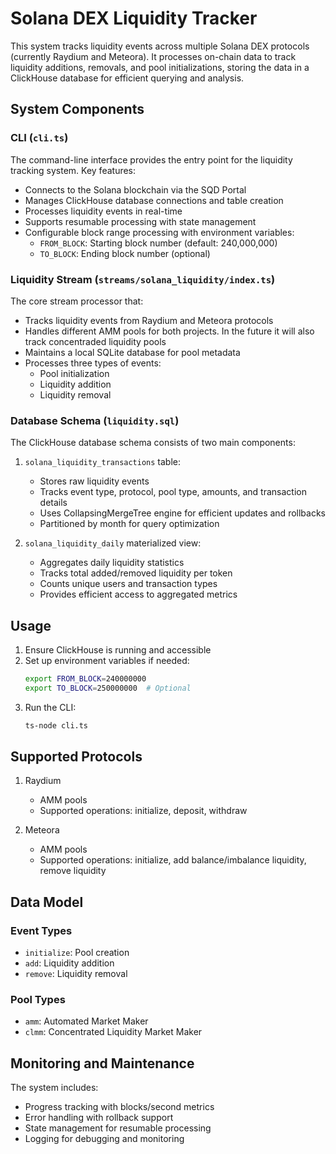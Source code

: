 # Solana DEX Liquidity Tracker

This system tracks liquidity events across multiple Solana DEX protocols (currently Raydium and Meteora). It processes on-chain data to track liquidity additions, removals, and pool initializations, storing the data in a ClickHouse database for efficient querying and analysis.

## System Components

### CLI (`cli.ts`)

The command-line interface provides the entry point for the liquidity tracking system. Key features:

- Connects to the Solana blockchain via the SQD Portal
- Manages ClickHouse database connections and table creation
- Processes liquidity events in real-time
- Supports resumable processing with state management
- Configurable block range processing with environment variables:
  - `FROM_BLOCK`: Starting block number (default: 240,000,000)
  - `TO_BLOCK`: Ending block number (optional)

### Liquidity Stream (`streams/solana_liquidity/index.ts`)

The core stream processor that:

- Tracks liquidity events from Raydium and Meteora protocols
- Handles different AMM pools for both projects. In the future it will also track concentraded liquidity pools
- Maintains a local SQLite database for pool metadata
- Processes three types of events:
  - Pool initialization
  - Liquidity addition
  - Liquidity removal

### Database Schema (`liquidity.sql`)

The ClickHouse database schema consists of two main components:

1. `solana_liquidity_transactions` table:
   - Stores raw liquidity events
   - Tracks event type, protocol, pool type, amounts, and transaction details
   - Uses CollapsingMergeTree engine for efficient updates and rollbacks
   - Partitioned by month for query optimization

2. `solana_liquidity_daily` materialized view:
   - Aggregates daily liquidity statistics
   - Tracks total added/removed liquidity per token
   - Counts unique users and transaction types
   - Provides efficient access to aggregated metrics

## Usage

1. Ensure ClickHouse is running and accessible
2. Set up environment variables if needed:
   ```bash
   export FROM_BLOCK=240000000
   export TO_BLOCK=250000000  # Optional
   ```
3. Run the CLI:
   ```bash
   ts-node cli.ts
   ```

## Supported Protocols

1. Raydium
   - AMM pools
   - Supported operations: initialize, deposit, withdraw

2. Meteora
   - AMM pools
   - Supported operations: initialize, add balance/imbalance liquidity, remove liquidity

## Data Model

### Event Types
- `initialize`: Pool creation
- `add`: Liquidity addition
- `remove`: Liquidity removal

### Pool Types
- `amm`: Automated Market Maker
- `clmm`: Concentrated Liquidity Market Maker

## Monitoring and Maintenance

The system includes:
- Progress tracking with blocks/second metrics
- Error handling with rollback support
- State management for resumable processing
- Logging for debugging and monitoring